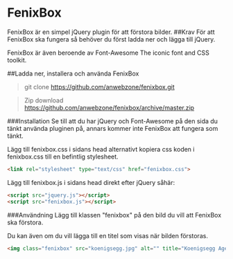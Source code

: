 # FenixBox
FenixBox är en simpel jQuery plugin för att förstora bilder.
##Krav
För att FenixBox ska fungera så behöver du först ladda ner och lägga till jQuery.

FenixBox är även beroende av Font-Awesome The iconic font and CSS toolkit.

##Ladda ner, installera och använda FenixBox

> git clone https://github.com/anwebzone/fenixbox.git

> Zip download https://github.com/anwebzone/fenixbox/archive/master.zip

###Installation
Se till att du har jQuery och Font-Awesome på den sida du tänkt använda pluginen på, annars kommer inte FenixBox att fungera som tänkt.

Lägg till fenixbox.css i sidans head alternativt kopiera css koden i fenixbox.css till en befintlig stylesheet.
```html
<link rel="stylesheet" type="text/css" href="fenixbox.css">
```

Lägg till fenixbox.js i sidans head direkt efter jQuery såhär:
```html
<script src="jquery.js"></script>
<script src="fenixbox.js"></script>
```

###Användning
Lägg till klassen "fenixbox" på den bild du vill att FenixBox ska förstora.

Du kan även om du vill lägga till en titel som visas när bilden förstoras.
```html
<img class="fenixbox" src="koenigsegg.jpg" alt="" title="Koenigsegg Agera R"/>
```

